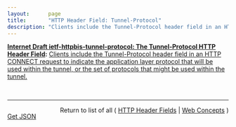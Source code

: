 ```yaml
---
layout:      page
title:       "HTTP Header Field: Tunnel-Protocol"
description: "Clients include the Tunnel-Protocol header field in an HTTP CONNECT request to indicate the application layer protocol that will be used within the tunnel, or the set of protocols that might be used within the tunnel."
---
```


**[Internet Draft ietf-httpbis-tunnel-protocol: The Tunnel-Protocol HTTP Header Field](/specs/IETF/I-D/ietf-httpbis-tunnel-protocol "This specification allows HTTP CONNECT requests to indicate what protocol will be used within the tunnel once established, using the Tunnel-Protocol header field."):** [Clients include the Tunnel-Protocol header field in an HTTP CONNECT request to indicate the application layer protocol that will be used within the tunnel, or the set of protocols that might be used within the tunnel.](http://tools.ietf.org/html/draft-ietf-httpbis-tunnel-protocol#section-2 "Read documentation for HTTP Header Field &#34;Tunnel-Protocol&#34;")

<br/>
<hr/>

<p style="float : left"><a href="Tunnel-Protocol.json" title="Get JSON representing this particular Web Concept">Get JSON</a></p>
<p style="text-align: right">Return to list of all ( <a href="../http-headers">HTTP Header Fields</a> | <a href="../">Web Concepts</a> )</p>
